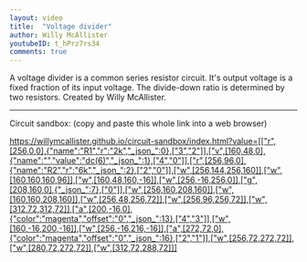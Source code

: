 ```yaml
---
layout: video
title:  "Voltage divider"
author: Willy McAllister
youtubeID: t_hPrz7rs34
comments: true
--- 
```


A voltage divider is a common series resistor circuit. It's output voltage is a fixed fraction of its input voltage. The divide-down ratio is determined by two resistors. Created by Willy McAllister.

----

Circuit sandbox: (copy and paste this whole link into a web browser)

https://willymcallister.github.io/circuit-sandbox/index.html?value=[["r",[256,0,0],{"name":"R1","r":"2k","_json_":0},["3","2"]],["v",[160,48,0],{"name":"","value":"dc(6)","_json_":1},["4","0"]],["r",[256,96,0],{"name":"R2","r":"6k","_json_":2},["2","0"]],["w",[256,144,256,160]],["w",[160,160,160,96]],["w",[160,48,160,-16]],["w",[256,-16,256,0]],["g",[208,160,0],{"_json_":7},["0"]],["w",[256,160,208,160]],["w",[160,160,208,160]],["w",[256,48,256,72]],["w",[256,96,256,72]],["w",[312,72,312,72]],["a",[200,-16,0],{"color":"magenta","offset":"0","_json_":13},["4","3"]],["w",[160,-16,200,-16]],["w",[256,-16,216,-16]],["a",[272,72,0],{"color":"magenta","offset":"0","_json_":16},["2","1"]],["w",[256,72,272,72]],["w",[280,72,272,72]],["w",[312,72,288,72]]]